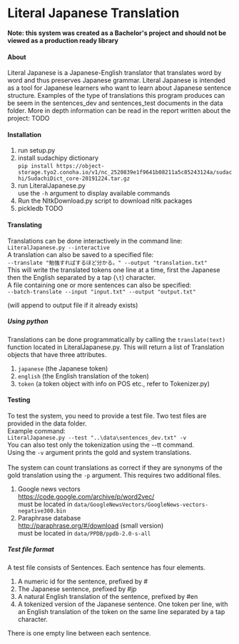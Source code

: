# Literal Japanese Translation
**Note: this system was created as a Bachelor's project and should not be viewed as a production ready library**
#### About
Literal Japanese is a Japanese-English translator that translates word by word and thus preserves Japanese grammar. 
Literal Japanese is intended as a tool for Japanese learners who want to learn about Japanese sentence structure.
Examples of the type of translations this program produces can be seem in the sentences_dev and sentences_test documents in the data folder. 
More in depth information can be read in the report written about the project: TODO
#### Installation
1. run setup.py
2. install sudachipy dictionary\
`pip install https://object-storage.tyo2.conoha.io/v1/nc_2520839e1f9641b08211a5c85243124a/sudachi/SudachiDict_core-20191224.tar.gz`
3. run LiteralJapanese.py\
use the `-h` argument to display available commands
5. Run the NltkDownload.py script to download nltk packages
6. pickledb TODO

#### Translating
Translations can be done interactively in the command line:\
`LiteralJapanese.py --interactive`\
A translation can also be saved to a specified file:\
`--translate "勉強すればするほど分かる。" --output "translation.txt"`\
This will write the translated tokens one line at a time, first the Japanese then the English separated by a tap (`\t`) character.\
A file containing one or more sentences can also be specified:\
`--batch-translate --input "input.txt" --output "output.txt"`

(will append to output file if it already exists)

##### Using python
Translations can be done programmatically by calling the `translate(text)` function located in LiteralJapanese.py.
This will return a list of Translation objects that have three attributes.
1. ``japanese`` (the Japanese token)
2. ``english`` (the English translation of the token)
3. ``token`` (a token object with info on POS etc., refer to Tokenizer.py)

#### Testing
To test the system, you need to provide a test file. Two test files are provided in the data folder.\
Example command:\
`LiteralJapanese.py --test "..\data\sentences_dev.txt" -v` \
You can also test only the tokenization using the --tt command.\
Using the ``-v`` argument prints the gold and system translations.\
\
The system can count translations as correct if they are synonyms of the gold translation using the ``-p`` argument. 
This requires two additional files.
1. Google news vectors  
https://code.google.com/archive/p/word2vec/ \
must be located in ``data/GoogleNewsVectors/GoogleNews-vectors-negative300.bin``
2. Paraphrase database \
http://paraphrase.org/#/download (small version) \
must be located in `data/PPDB/ppdb-2.0-s-all`

##### Test file format
A test file consists of Sentences. Each sentence has four elements.
1. A numeric id for the sentence, prefixed by # 
2. The Japanese sentence, prefixed by #jp
3. A natural English translation of the sentence, prefixed by #en 
4. A tokenized version of the Japanese sentence. One token per line, 
with an English translation of the token on the same line separated by a tap character.

There is one empty line between each sentence.

